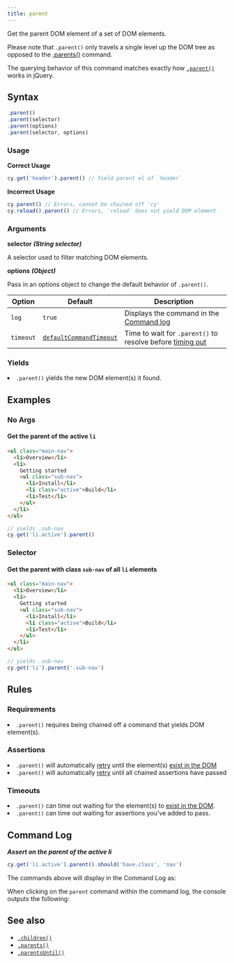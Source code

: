 ```yaml
---
title: parent
---
```


Get the parent DOM element of a set of DOM elements.

Please note that `.parent()` only travels a single level up the DOM tree as opposed to the [.parents()](/api/commands/parents) command.

<Alert type="info">

The querying behavior of this command matches exactly how [`.parent()`](http://api.jquery.com/parent) works in jQuery.

</Alert>

## Syntax

```javascript
.parent()
.parent(selector)
.parent(options)
.parent(selector, options)
```

### Usage

**<Icon name="check-circle" color="green"></Icon> Correct Usage**

```javascript
cy.get('header').parent() // Yield parent el of `header`
```

**<Icon name="exclamation-triangle" color="red"></Icon> Incorrect Usage**

```javascript
cy.parent() // Errors, cannot be chained off 'cy'
cy.reload().parent() // Errors, 'reload' does not yield DOM element
```

### Arguments

**<Icon name="angle-right"></Icon> selector** **_(String selector)_**

A selector used to filter matching DOM elements.

**<Icon name="angle-right"></Icon> options** **_(Object)_**

Pass in an options object to change the default behavior of `.parent()`.

| Option    | Default                                                              | Description                                                                              |
| --------- | -------------------------------------------------------------------- | ---------------------------------------------------------------------------------------- |
| `log`     | `true`                                                               | Displays the command in the [Command log](/guides/core-concepts/test-runner#Command-Log) |
| `timeout` | [`defaultCommandTimeout`](/guides/references/configuration#Timeouts) | Time to wait for `.parent()` to resolve before [timing out](#Timeouts)                   |

### Yields [<Icon name="question-circle"/>](/guides/core-concepts/introduction-to-cypress#Subject-Management)

<List><li>`.parent()` yields the new DOM element(s) it found.</li></List>

## Examples

### No Args

#### Get the parent of the active `li`

```html
<ul class="main-nav">
  <li>Overview</li>
  <li>
    Getting started
    <ul class="sub-nav">
      <li>Install</li>
      <li class="active">Build</li>
      <li>Test</li>
    </ul>
  </li>
</ul>
```

```javascript
// yields .sub-nav
cy.get('li.active').parent()
```

### Selector

#### Get the parent with class `sub-nav` of all `li` elements

```html
<ul class="main-nav">
  <li>Overview</li>
  <li>
    Getting started
    <ul class="sub-nav">
      <li>Install</li>
      <li class="active">Build</li>
      <li>Test</li>
    </ul>
  </li>
</ul>
```

```javascript
// yields .sub-nav
cy.get('li').parent('.sub-nav')
```

## Rules

### Requirements [<Icon name="question-circle"/>](/guides/core-concepts/introduction-to-cypress#Chains-of-Commands)

<List><li>`.parent()` requires being chained off a command that yields DOM element(s).</li></List>

### Assertions [<Icon name="question-circle"/>](/guides/core-concepts/introduction-to-cypress#Assertions)

<List><li>`.parent()` will automatically [retry](/guides/core-concepts/retry-ability) until the element(s) [exist in the DOM](/guides/core-concepts/introduction-to-cypress#Default-Assertions)</li><li>`.parent()` will automatically [retry](/guides/core-concepts/retry-ability) until all chained assertions have passed</li></List>

### Timeouts [<Icon name="question-circle"/>](/guides/core-concepts/introduction-to-cypress#Timeouts)

<List><li>`.parent()` can time out waiting for the element(s) to [exist in the DOM](/guides/core-concepts/introduction-to-cypress#Default-Assertions).</li><li>`.parent()` can time out waiting for assertions you've added to pass.</li></List>

## Command Log

**_Assert on the parent of the active li_**

```javascript
cy.get('li.active').parent().should('have.class', 'nav')
```

The commands above will display in the Command Log as:

<DocsImage src="/img/api/parent/get-parent-element-just-like-jquery.png" alt="Command Log parent" ></DocsImage>

When clicking on the `parent` command within the command log, the console outputs the following:

<DocsImage src="/img/api/parent/parent-command-found-elements-for-console-log.png" alt="Console Log parent" ></DocsImage>

## See also

- [`.children()`](/api/commands/children)
- [`.parents()`](/api/commands/parents)
- [`.parentsUntil()`](/api/commands/parentsuntil)

